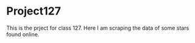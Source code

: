 # Project127

This is the prject for class 127. Here I am scraping the data of some stars found online. 
